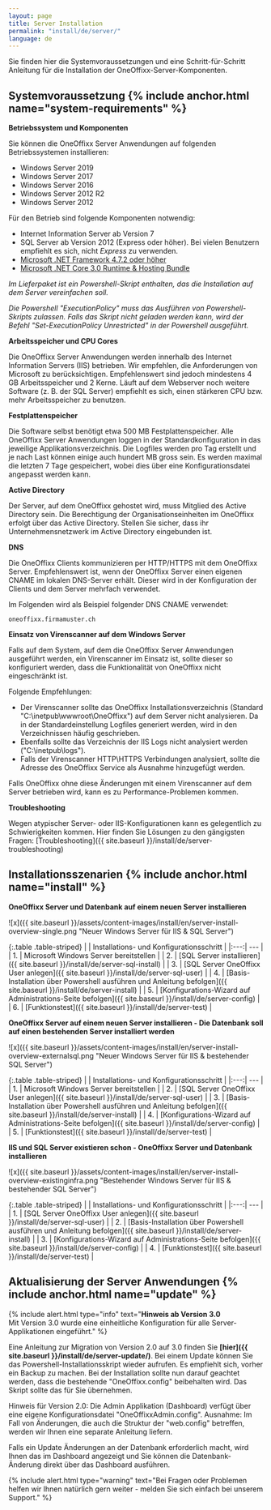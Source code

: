 ```yaml
---
layout: page
title: Server Installation
permalink: "install/de/server/"
language: de
---
```


Sie finden hier die Systemvoraussetzungen und eine Schritt-für-Schritt Anleitung für die Installation der OneOffixx-Server-Komponenten.

## <i class="fa fa-wrench" aria-hidden="true"></i> Systemvoraussetzung {% include anchor.html name="system-requirements" %}

__Betriebssystem und Komponenten__

Sie können die OneOffixx Server Anwendungen auf folgenden Betriebssystemen installieren:

* Windows Server 2019
* Windows Server 2017
* Windows Server 2016
* Windows Server 2012 R2
* Windows Server 2012

Für den Betrieb sind folgende Komponenten notwendig:

* Internet Information Server ab Version 7
* SQL Server ab Version 2012 (Express oder höher). Bei vielen Benutzern empfiehlt es sich, nicht *Express* zu verwenden.
* [Microsoft .NET Framework 4.7.2 oder höher](http://go.microsoft.com/fwlink/?linkid=863265)
* [Microsoft .NET Core 3.0 Runtime & Hosting Bundle](https://dotnet.microsoft.com/download/thank-you/dotnet-runtime-3.0.0-windows-hosting-bundle-installer)

*Im Lieferpaket ist ein Powershell-Skript enthalten, das die Installation auf dem Server vereinfachen soll.*

*Die Powershell "ExecutionPolicy" muss das Ausführen von Powershell-Skripts zulassen. Falls das Skript nicht geladen werden kann, wird der Befehl "Set-ExecutionPolicy Unrestricted" in der Powershell ausgeführt.*

__Arbeitsspeicher und CPU Cores__

Die OneOffixx Server Anwendungen werden innerhalb des Internet Information Servers (IIS) betrieben. Wir empfehlen, die Anforderungen von Microsoft zu berücksichtigen. Empfehlenswert sind jedoch mindestens 4 GB Arbeitsspeicher und 2 Kerne. Läuft auf dem Webserver noch weitere Software (z.&nbsp;B. der SQL Server) empfiehlt es sich, einen stärkeren CPU bzw. mehr Arbeitsspeicher zu benutzen.

__Festplattenspeicher__

Die Software selbst benötigt etwa 500 MB Festplattenspeicher. Alle OneOffixx Server Anwendungen loggen in der Standardkonfiguration in das jeweilige Applikationsverzeichnis. Die Logfiles werden pro Tag erstellt und je nach Last können einige auch hundert MB gross sein. Es werden maximal die letzten 7 Tage gespeichert, wobei dies über eine Konfigurationsdatei angepasst werden kann.

__Active Directory__

Der Server, auf dem OneOffixx gehostet wird, muss Mitglied des Active Directory sein. Die Berechtigung der Organisationseinheiten im OneOffixx erfolgt über das Active Directory.  Stellen Sie sicher, dass ihr Unternehmensnetzwerk im Active Directory eingebunden ist.

__DNS__

Die OneOffixx Clients kommunizieren per HTTP/HTTPS mit dem OneOffixx Server. Empfehlenswert ist, wenn der OneOffixx Server einen eigenen CNAME im lokalen DNS-Server erhält. Dieser wird in der Konfiguration der Clients und dem Server mehrfach verwendet.

Im Folgenden wird als Beispiel folgender DNS CNAME verwendet:

    oneoffixx.firmamuster.ch

__Einsatz von Virenscanner auf dem Windows Server__

Falls auf dem System, auf dem die OneOffixx Server Anwendungen ausgeführt werden, ein Virenscanner im Einsatz ist, sollte dieser so konfiguriert werden, dass die Funktionalität von OneOffixx nicht eingeschränkt ist.

Folgende Empfehlungen:

* Der Virenscanner sollte das OneOffixx Installationsverzeichnis (Standard "C:\inetpub\wwwroot\OneOffixx\") auf dem Server nicht analysieren. Da in der Standardeinstellung Logfiles generiert werden, wird in den Verzeichnissen häufig geschrieben.
* Ebenfalls sollte das Verzeichnis der IIS Logs nicht analysiert werden ("C:\inetpub\logs").
* Falls der Virenscanner HTTP\HTTPS Verbindungen analysiert, sollte die Adresse des OneOffixx Service als Ausnahme hinzugefügt werden.

Falls OneOffixx ohne diese Änderungen mit einem Virenscanner auf dem Server betrieben wird, kann es zu Performance-Problemen kommen.

__Troubleshooting__

Wegen atypischer Server- oder IIS-Konfigurationen kann es gelegentlich zu Schwierigkeiten kommen. Hier finden Sie Lösungen zu den gängigsten Fragen: [Troubleshooting]({{ site.baseurl }}/install/de/server-troubleshooting)


## <i class="fa fa-cogs" aria-hidden="true"></i> Installationsszenarien {% include anchor.html name="install" %}

__OneOffixx Server und Datenbank auf einem neuen Server installieren__

![x]({{ site.baseurl }}/assets/content-images/install/en/server-install-overview-single.png "Neuer Windows Server für IIS & SQL Server")

{:.table .table-striped}
|     | Installations- und Konfigurationsschritt | 
|:---:| --- |
| 1.  | Microsoft Windows Server bereitstellen |
| 2.  | [SQL Server installieren]({{ site.baseurl }}/install/de/server-sql-install) |
| 3.  | [SQL Server OneOffixx User anlegen]({{ site.baseurl }}/install/de/server-sql-user) |
| 4.  | [Basis-Installation über Powershell ausführen und Anleitung befolgen]({{ site.baseurl }}/install/de/server-install) |
| 5.  | [Konfigurations-Wizard auf Administrations-Seite befolgen]({{ site.baseurl }}/install/de/server-config) |
| 6.  | [Funktionstest]({{ site.baseurl }}/install/de/server-test) |

__OneOffixx Server auf einem neuen Server installieren - Die Datenbank soll auf einen bestehenden Server installiert werden__

![x]({{ site.baseurl }}/assets/content-images/install/en/server-install-overview-externalsql.png "Neuer Windows Server für IIS & bestehender SQL Server")

{:.table .table-striped}
|     | Installations- und Konfigurationsschritt | 
|:---:| --- |
| 1.  | Microsoft Windows Server bereitstellen | 
| 2.  | [SQL Server OneOffixx User anlegen]({{ site.baseurl }}/install/de/server-sql-user) |
| 3.  | [Basis-Installation über Powershell ausführen und Anleitung befolgen]({{ site.baseurl }}/install/de/server-install) |
| 4.  | [Konfigurations-Wizard auf Administrations-Seite befolgen]({{ site.baseurl }}/install/de/server-config) |
| 5.  | [Funktionstest]({{ site.baseurl }}/install/de/server-test) |

__IIS und SQL Server existieren schon - OneOffixx Server und Datenbank installieren__

![x]({{ site.baseurl }}/assets/content-images/install/en/server-install-overview-existinginfra.png "Bestehender Windows Server für IIS & bestehender SQL Server")

{:.table .table-striped}
|     | Installations- und Konfigurationsschritt | 
|:---:| --- |
| 1.  | [SQL Server OneOffixx User anlegen]({{ site.baseurl }}/install/de/server-sql-user) |
| 2.  | [Basis-Installation über Powershell ausführen und Anleitung befolgen]({{ site.baseurl }}/install/de/server-install) |
| 3.  | [Konfigurations-Wizard auf Administrations-Seite befolgen]({{ site.baseurl }}/install/de/server-config) |
| 4.  | [Funktionstest]({{ site.baseurl }}/install/de/server-test) |

## <i class="fa fa-refresh" aria-hidden="true"></i> Aktualisierung der Server Anwendungen {% include anchor.html name="update" %}

{% include alert.html type="info" text="<b>Hinweis ab Version 3.0</b><br/>Mit Version 3.0 wurde eine einheitliche Konfiguration für alle Server-Applikationen eingeführt." %}

Eine Anleitung zur Migration von Version 2.0 auf 3.0 finden Sie __[hier]({{ site.baseurl }}/install/de/server-update/)__. Bei einem Update können Sie das Powershell-Installationsskript wieder aufrufen. Es empfiehlt sich, vorher ein Backup zu machen. Bei der Installation sollte nun darauf geachtet werden, dass die bestehende "OneOffixx.config" beibehalten wird. Das Skript sollte das für Sie übernehmen.

Hinweis für Version 2.0: Die Admin Applikation (Dashboard) verfügt über eine eigene Konfigurationsdatei "OneOffixxAdmin.config".  Ausnahme: Im Fall von Änderungen, die auch die Struktur der "web.config" betreffen, werden wir Ihnen eine separate Anleitung liefern.

Falls ein Update Änderungen an der Datenbank erforderlich macht, wird Ihnen das im Dashboard angezeigt und Sie können die Datenbank-Änderung direkt über das Dashboard ausführen.

{% include alert.html type="warning" text="Bei Fragen oder Problemen helfen wir Ihnen natürlich gern weiter - melden Sie sich einfach bei unserem Support." %}
